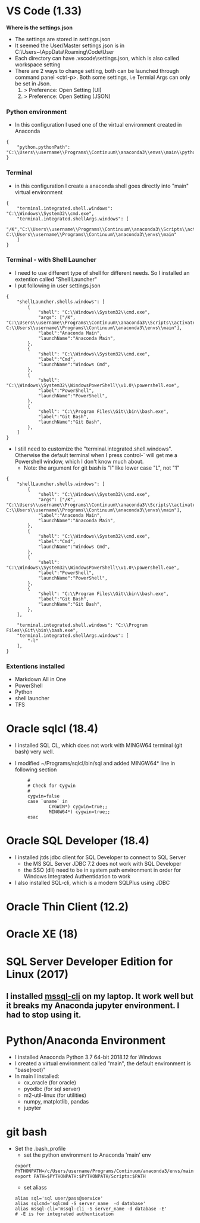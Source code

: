 # VS Code (1.33)

__Where is the settings.json__

* The settings are stored in settings.json
* It seemed the User/Master settings.json is in C:\Users\~\AppData\Roaming\Code\User
* Each directory can have .vscode\settings.json, which is also called workspace setting
* There are 2 ways to change setting, both can be launched through command panel \<ctrl-p\>. Both some settings, i.e Termial Args can only be set in Json.
    1. \> Preference: Open Setting (UI)
    2. \> Preference: Open Setting (JSON)
  

### Python environment

* In this configuration I used one of the virtual environment created in Anaconda
```
{
    "python.pythonPath": "C:\\Users\\username\\Programs\\Continuum\\anaconda3\\envs\\main\\python.exe"
}
```
### Terminal

* in this configuration I create a anaconda shell goes directly into "main" virtual environment 
```
{
    "terminal.integrated.shell.windows": "C:\\Windows\\System32\\cmd.exe",
    "terminal.integrated.shellArgs.windows": [
        "/K","C:\\Users\\username\\Programs\\Continuum\\anaconda3\\Scripts\\activate.bat C:\\Users\\username\\Programs\\Continuum\\anaconda3\\envs\\main"
    ]
}
```

### Terminal - with Shell Launcher

* I need to use different type of shell for different needs. So I installed an extention called "Shell Launcher"
* I put following in user settings.json
```
{
    "shellLauncher.shells.windows": [
        {
            "shell": "C:\\Windows\\System32\\cmd.exe",
            "args": ["/K", "C:\\Users\\username\\Programs\\Continuum\\anaconda3\\Scripts\\activate.bat C:\\Users\\username\\Programs\\Continuum\\anaconda3\\envs\\main"],
            "label":"Anaconda Main",
            "launchName":"Anaconda Main",
        },
        {
            "shell": "C:\\Windows\\System32\\cmd.exe",
            "label":"Cmd",
            "launchName":"Windows Cmd",
        },
        {
            "shell": "C:\\Windows\\System32\\WindowsPowerShell\\v1.0\\powershell.exe",
            "label":"PowerShell",
            "launchName":"PowerShell",
        },
        {
            "shell": "C:\\Program Files\\Git\\bin\\bash.exe",
            "label":"Git Bash",
            "launchName":"Git Bash",
        },
    ]
}
```

* I still need to customize the "terminal.integrated.shell.windows". Otherwise the default terminal when I press control-` will get me a Powershell window, which I don't know much about.
  * Note: the argument for git bash is "l" like lower case "L", not "1" 
```
{
    "shellLauncher.shells.windows": [
        {
            "shell": "C:\\Windows\\System32\\cmd.exe",
            "args": ["/K", "C:\\Users\\username\\Programs\\Continuum\\anaconda3\\Scripts\\activate.bat C:\\Users\\username\\Programs\\Continuum\\anaconda3\\envs\\main"],
            "label":"Anaconda Main",
            "launchName":"Anaconda Main",
        },
        {
            "shell": "C:\\Windows\\System32\\cmd.exe",
            "label":"Cmd",
            "launchName":"Windows Cmd",
        },
        {
            "shell": "C:\\Windows\\System32\\WindowsPowerShell\\v1.0\\powershell.exe",
            "label":"PowerShell",
            "launchName":"PowerShell",
        },
        {
            "shell": "C:\\Program Files\\Git\\bin\\bash.exe",
            "label":"Git Bash",
            "launchName":"Git Bash",
        },
    ],

    "terminal.integrated.shell.windows": "C:\\Program Files\\Git\\bin\\bash.exe",
    "terminal.integrated.shellArgs.windows": [
        "-l"
    ],
}
```


### Extentions installed

* Markdown All in One
* PowerShell
* Python
* shell launcher
* TFS


# Oracle sqlcl (18.4)

* I installed SQL CL, which does not work with MINGW64 terminal (git bash) very well. 

* I modified ~/Programs/sqlcl/bin/sql and added MINGW64* line in following section
```
        #
        # Check for Cygwin
        #
        cygwin=false
        case `uname` in
                CYGWIN*) cygwin=true;;
                MINGW64*) cygwin=true;;
        esac
```

# Oracle SQL Developer (18.4)
* I installed jtds jdbc client for SQL Developer to connect to SQL Server
  * the MS SQL Server JDBC 7.2 does not work with SQL Developer 
  * the SSO (dll) need to be in system path environment in order for Windows Integrated Authentidation to work
* I also installed SQL-cli, which is a modern SQLPlus using JDBC


# Oracle Thin Client (12.2)

# Oracle XE (18)

# SQL Server Developer Edition for Linux (2017)

##  I installed [mssql-cli](https://docs.microsoft.com/en-us/sql/tools/mssql-cli?view=sql-server-2017) on my laptop. It work well but it breaks my Anaconda jupyter environment. I had to stop using it. 

# Python/Anaconda Environment

* I installed Anaconda Python 3.7 64-bit 2018.12 for Windows
* I created a virtual environment called "main", the default environment is "base(root)"
* In main I installed:
  * cx_oracle (for oracle)
  * pyodbc (for sql server)
  * m2-util-linux (for utilities)
  * numpy, matplotlib, pandas
  * jupyter


# git bash

* Set the .bash_profile
  * set the python environment to Anaconda 'main' env
  ```
  export PYTHONPATH=/c/Users/username/Programs/Continuum/anaconda3/envs/main
  export PATH=$PYTHONPATH:$PYTHONPATH/Scripts:$PATH
  ```
  * set aliass
  ```
  alias sql='sql user/pass@service'
  alias sqlcmd='sqlcmd -S server_name  -d database'
  alias mssql-cli='mssql-cli -S server_name -d database -E'
  # -E is for integrated authentication
  ```
